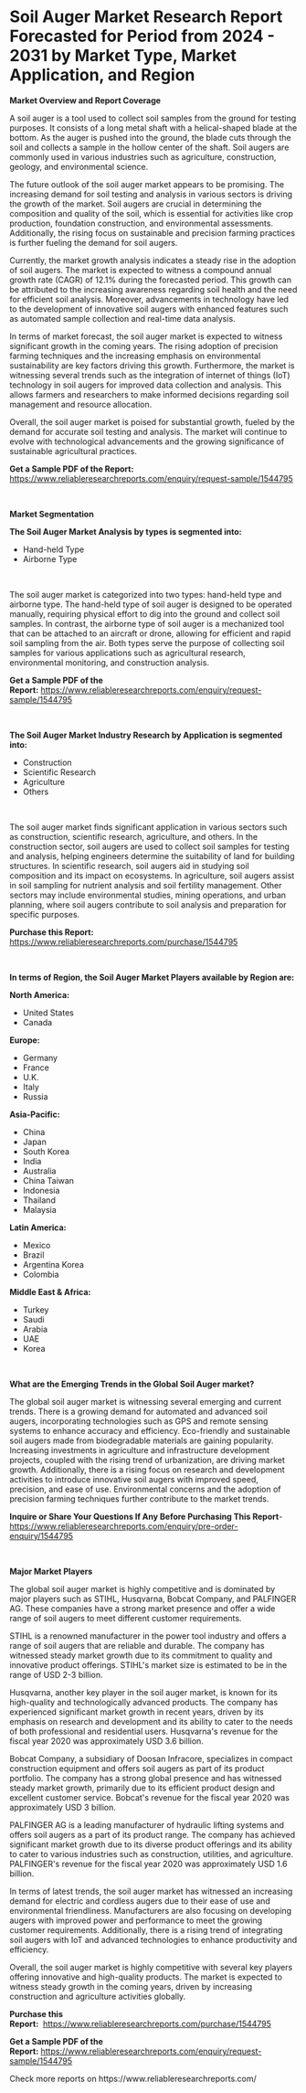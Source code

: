<p><h1>Soil Auger Market Research Report Forecasted for Period from 2024 -  2031 by Market Type, Market Application, and Region</h1></p><p><strong>Market Overview and Report Coverage</strong></p>
<p><p>A soil auger is a tool used to collect soil samples from the ground for testing purposes. It consists of a long metal shaft with a helical-shaped blade at the bottom. As the auger is pushed into the ground, the blade cuts through the soil and collects a sample in the hollow center of the shaft. Soil augers are commonly used in various industries such as agriculture, construction, geology, and environmental science.</p><p>The future outlook of the soil auger market appears to be promising. The increasing demand for soil testing and analysis in various sectors is driving the growth of the market. Soil augers are crucial in determining the composition and quality of the soil, which is essential for activities like crop production, foundation construction, and environmental assessments. Additionally, the rising focus on sustainable and precision farming practices is further fueling the demand for soil augers.</p><p>Currently, the market growth analysis indicates a steady rise in the adoption of soil augers. The market is expected to witness a compound annual growth rate (CAGR) of 12.1% during the forecasted period. This growth can be attributed to the increasing awareness regarding soil health and the need for efficient soil analysis. Moreover, advancements in technology have led to the development of innovative soil augers with enhanced features such as automated sample collection and real-time data analysis.</p><p>In terms of market forecast, the soil auger market is expected to witness significant growth in the coming years. The rising adoption of precision farming techniques and the increasing emphasis on environmental sustainability are key factors driving this growth. Furthermore, the market is witnessing several trends such as the integration of internet of things (IoT) technology in soil augers for improved data collection and analysis. This allows farmers and researchers to make informed decisions regarding soil management and resource allocation.</p><p>Overall, the soil auger market is poised for substantial growth, fueled by the demand for accurate soil testing and analysis. The market will continue to evolve with technological advancements and the growing significance of sustainable agricultural practices.</p></p>
<p><strong>Get a Sample PDF of the Report:</strong> <a href="https://www.reliableresearchreports.com/enquiry/request-sample/1544795">https://www.reliableresearchreports.com/enquiry/request-sample/1544795</a></p>
<p>&nbsp;</p>
<p><strong>Market Segmentation</strong></p>
<p><strong>The Soil Auger Market Analysis by types is segmented into:</strong></p>
<p><ul><li>Hand-held Type</li><li>Airborne Type</li></ul></p>
<p>&nbsp;</p>
<p><p>The soil auger market is categorized into two types: hand-held type and airborne type. The hand-held type of soil auger is designed to be operated manually, requiring physical effort to dig into the ground and collect soil samples. In contrast, the airborne type of soil auger is a mechanized tool that can be attached to an aircraft or drone, allowing for efficient and rapid soil sampling from the air. Both types serve the purpose of collecting soil samples for various applications such as agricultural research, environmental monitoring, and construction analysis.</p></p>
<p><strong>Get a Sample PDF of the Report:</strong>&nbsp;<a href="https://www.reliableresearchreports.com/enquiry/request-sample/1544795">https://www.reliableresearchreports.com/enquiry/request-sample/1544795</a></p>
<p>&nbsp;</p>
<p><strong>The Soil Auger Market Industry Research by Application is segmented into:</strong></p>
<p><ul><li>Construction</li><li>Scientific Research</li><li>Agriculture</li><li>Others</li></ul></p>
<p>&nbsp;</p>
<p><p>The soil auger market finds significant application in various sectors such as construction, scientific research, agriculture, and others. In the construction sector, soil augers are used to collect soil samples for testing and analysis, helping engineers determine the suitability of land for building structures. In scientific research, soil augers aid in studying soil composition and its impact on ecosystems. In agriculture, soil augers assist in soil sampling for nutrient analysis and soil fertility management. Other sectors may include environmental studies, mining operations, and urban planning, where soil augers contribute to soil analysis and preparation for specific purposes.</p></p>
<p><strong>Purchase this Report:</strong>&nbsp; <a href="https://www.reliableresearchreports.com/purchase/1544795">https://www.reliableresearchreports.com/purchase/1544795</a></p>
<p>&nbsp;</p>
<p><strong>In terms of Region, the Soil Auger Market Players available by Region are:</strong></p>
<p>
    <p> <strong> North America: </strong>
        <ul>
            <li>United States</li>
            <li>Canada</li>
        </ul>
        </p> 
    <p> <strong> Europe: </strong>
        <ul>
            <li>Germany</li>
            <li>France</li>
            <li>U.K.</li>
            <li>Italy</li>
            <li>Russia</li>
        </ul>
        </p> 
    <p> <strong> Asia-Pacific: </strong>
        <ul>
            <li>China</li>
            <li>Japan</li>
            <li>South Korea</li>
            <li>India</li>
            <li>Australia</li>
            <li>China Taiwan</li>
            <li>Indonesia</li>
            <li>Thailand</li>
            <li>Malaysia</li>
        </ul>
        </p> 
    <p> <strong> Latin America: </strong>
        <ul>
            <li>Mexico</li>
            <li>Brazil</li>
            <li>Argentina Korea</li>
            <li>Colombia</li>
        </ul>
        </p> 
    <p> <strong> Middle East & Africa: </strong>
        <ul>
            <li>Turkey</li>
            <li>Saudi</li>
            <li>Arabia</li>
            <li>UAE</li>
            <li>Korea</li>
        </ul>
    </p>
    </p>
<p>&nbsp;</p>
<p><strong>What are the Emerging Trends in the Global Soil Auger market?</strong></p>
<p><p>The global soil auger market is witnessing several emerging and current trends. There is a growing demand for automated and advanced soil augers, incorporating technologies such as GPS and remote sensing systems to enhance accuracy and efficiency. Eco-friendly and sustainable soil augers made from biodegradable materials are gaining popularity. Increasing investments in agriculture and infrastructure development projects, coupled with the rising trend of urbanization, are driving market growth. Additionally, there is a rising focus on research and development activities to introduce innovative soil augers with improved speed, precision, and ease of use. Environmental concerns and the adoption of precision farming techniques further contribute to the market trends.</p></p>
<p><strong>Inquire or Share Your Questions If Any Before Purchasing This Report</strong>- <a href="https://www.reliableresearchreports.com/enquiry/pre-order-enquiry/1544795">https://www.reliableresearchreports.com/enquiry/pre-order-enquiry/1544795</a></p>
<p>&nbsp;</p>
<p><strong>Major Market Players</strong></p>
<p><p>The global soil auger market is highly competitive and is dominated by major players such as STIHL, Husqvarna, Bobcat Company, and PALFINGER AG. These companies have a strong market presence and offer a wide range of soil augers to meet different customer requirements. </p><p>STIHL is a renowned manufacturer in the power tool industry and offers a range of soil augers that are reliable and durable. The company has witnessed steady market growth due to its commitment to quality and innovative product offerings. STIHL's market size is estimated to be in the range of USD 2-3 billion. </p><p>Husqvarna, another key player in the soil auger market, is known for its high-quality and technologically advanced products. The company has experienced significant market growth in recent years, driven by its emphasis on research and development and its ability to cater to the needs of both professional and residential users. Husqvarna's revenue for the fiscal year 2020 was approximately USD 3.6 billion. </p><p>Bobcat Company, a subsidiary of Doosan Infracore, specializes in compact construction equipment and offers soil augers as part of its product portfolio. The company has a strong global presence and has witnessed steady market growth, primarily due to its efficient product design and excellent customer service. Bobcat's revenue for the fiscal year 2020 was approximately USD 3 billion. </p><p>PALFINGER AG is a leading manufacturer of hydraulic lifting systems and offers soil augers as a part of its product range. The company has achieved significant market growth due to its diverse product offerings and its ability to cater to various industries such as construction, utilities, and agriculture. PALFINGER's revenue for the fiscal year 2020 was approximately USD 1.6 billion.</p><p>In terms of latest trends, the soil auger market has witnessed an increasing demand for electric and cordless augers due to their ease of use and environmental friendliness. Manufacturers are also focusing on developing augers with improved power and performance to meet the growing customer requirements. Additionally, there is a rising trend of integrating soil augers with IoT and advanced technologies to enhance productivity and efficiency.</p><p>Overall, the soil auger market is highly competitive with several key players offering innovative and high-quality products. The market is expected to witness steady growth in the coming years, driven by increasing construction and agriculture activities globally.</p></p>
<p><strong>Purchase this Report:</strong>&nbsp;&nbsp;<a href="https://www.reliableresearchreports.com/purchase/1544795">https://www.reliableresearchreports.com/purchase/1544795</a></p>
<p></p>
<p><strong>Get a Sample PDF of the Report:</strong>&nbsp;<a href="https://www.reliableresearchreports.com/enquiry/request-sample/1544795">https://www.reliableresearchreports.com/enquiry/request-sample/1544795</a></p>
<p>Check more reports on https://www.reliableresearchreports.com/</p>